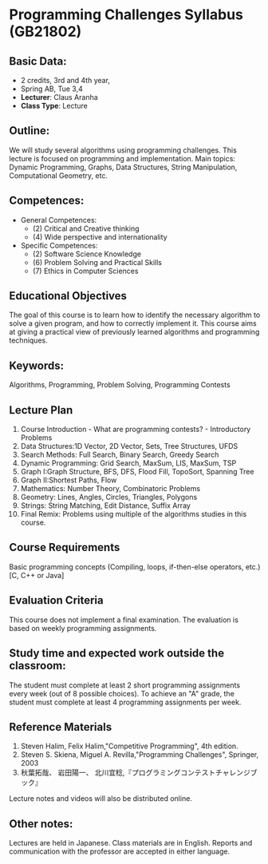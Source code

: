 # Programming Challenges Syllabus (GB21802)

## Basic Data:
- 2 credits, 3rd and 4th year,
- Spring AB, Tue 3,4
- **Lecturer**: Claus Aranha
- **Class Type**: Lecture

## Outline:
We will study several algorithms using programming challenges. This lecture is
focused on programming and implementation. Main topics: Dynamic Programming,
Graphs, Data Structures, String Manipulation, Computational Geometry, etc.

## Competences:
- General Competences:
  - (2) Critical and Creative thinking
  - (4) Wide perspective and internationality
- Specific Competences:
  - (2) Software Science Knowledge
  - (6) Problem Solving and Practical Skills
  - (7) Ethics in Computer Sciences

## Educational Objectives
The goal of this course is to learn how to identify the necessary algorithm to
solve a given program, and how to correctly implement it. This course aims at
giving a practical view of previously learned algorithms and programming
techniques.

## Keywords:
Algorithms, Programming, Problem Solving, Programming Contests

## Lecture Plan
1. Course Introduction - What are programming contests? - Introductory Problems	 	 
2. Data Structures:1D Vector, 2D Vector, Sets, Tree Structures, UFDS	 	 
3. Search Methods: Full Search, Binary Search, Greedy Search	 	 
4. Dynamic Programming: Grid Search, MaxSum, LIS, MaxSum, TSP	 	 
5. Graph I:Graph Structure, BFS, DFS, Flood Fill, TopoSort, Spanning Tree	 	 
6. Graph II:Shortest Paths, Flow	 	 
7. Mathematics: Number Theory, Combinatoric Problems	 	 
8. Geometry: Lines, Angles, Circles, Triangles, Polygons	 	 
9. Strings: String Matching, Edit Distance, Suffix Array	 	 
10. Final Remix: Problems using multiple of the algorithms studies in this course.	 	 

## Course Requirements
Basic programming concepts (Compiling, loops, if-then-else operators, etc.) [C, C++ or Java]

## Evaluation Criteria
This course does not implement a final examination. The evaluation is based on weekly programming assignments.

## Study time and expected work outside the classroom:
The student must complete at least 2 short programming assignments every week (out of 8 possible choices). To achieve an "A" grade, the student must complete at least 4 programming assignments per week.

## Reference Materials
1. Steven Halim, Felix Halim,"Competitive Programming", 4th edition.
2. Steven S. Skiena, Miguel A. Revilla,"Programming Challenges", Springer, 2003
3. 秋葉拓哉、 岩田陽一、 北川宜稔,『プログラミングコンテストチャレンジブック』

Lecture notes and videos will also be distributed online.

## Other notes:
Lectures are held in Japanese. Class materials are in English. Reports and communication with the professor are accepted in either language.
